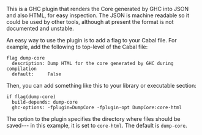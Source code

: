 This is a GHC plugin that renders the Core generated by GHC
into JSON and also HTML, for easy inspection.  The JSON is machine
readable so it could be used by other tools, although at present the
format is not documented and unstable.

An easy way to use the plugin is to add a flag to your Cabal file. For
example, add the following to top-level of the Cabal file:

    flag dump-core
      description: Dump HTML for the core generated by GHC during compilation
      default:     False

Then, you can add something like this to your library or executable section:

    if flag(dump-core)
      build-depends: dump-core
      ghc-options: -fplugin=DumpCore -fplugin-opt DumpCore:core-html

The option to the plugin specifies the directory where files should be saved---
in this example, it is set to `core-html`.  The default is `dump-core`.



